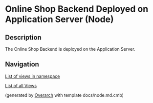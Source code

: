 
# Online Shop Backend Deployed on Application Server (Node)
## Description
The Online Shop Backend is deployed on the Application Server.



## Navigation
[List of views in namespace](./views-in-namespace.md)

[List of all Views](../../../../views.md)


(generated by [Overarch](https://github.com/soulspace-org/overarch) with template docs/node.md.cmb)
